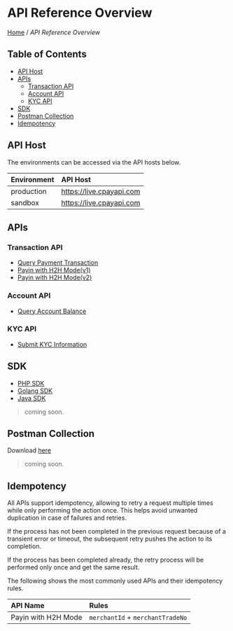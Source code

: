# API Reference Overview

[Home](https://github.com/cpayapi-com/document/blob/main/README.md) / 
_API Reference Overview_

## Table of Contents

- [API Host](#api-host)
- [APIs](#apis)
  - [Transaction API](#transaction-api)
  - [Account API](#account-api)
  - [KYC API](#kyc-api)
- [SDK](#sdk)
- [Postman Collection](#postman-collection)
- [Idempotency](#idempotency)


## API Host

The environments can be accessed via the API hosts below.

| Environment | API Host |
| :----  | :---- |
|production   | https://live.cpayapi.com |
|sandbox  | https://live.cpayapi.com |

## APIs
### Transaction API
- [Query Payment Transaction](https://github.com/cpayapi-com/document/blob/main/api-reference/query-payment-transaction.md)
- [Payin with H2H Mode(v1)](#)
- [Payin with H2H Mode(v2)](#)
### Account API
- [Query Account Balance](#)

### KYC API
- [Submit KYC Information](#)

## SDK
- [PHP SDK](#)
- [Golang SDK](#)
- [Java SDK](#)
> coming soon.

## Postman Collection
Download [here](#)

> coming soon.

## Idempotency
All APIs support idempotency, allowing to retry a request multiple times while only performing the action once. 
This helps avoid unwanted duplication in case of failures and retries.

If the process has not been completed in the previous request because of a transient error or timeout,
the subsequent retry pushes the action to its completion. 

If the process has been completed already, the retry process will be performed only once and get the same result.  

The following shows the most commonly used APIs and their idempotency rules.

| API Name | Rules |
| :----  | :---- |
|Payin with H2H Mode   | `merchantId` + `merchantTradeNo` |



